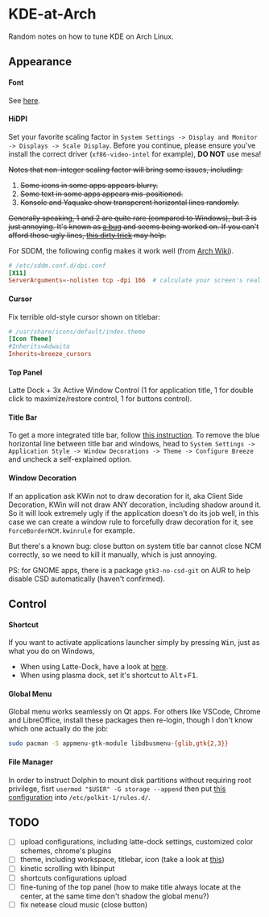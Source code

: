 KDE-at-Arch
=============
Random notes on how to tune KDE on Arch Linux.


Appearance
-----------

#### Font
See [here](https://github.com/ZeppLu/rcs/blob/master/config/fontconfig/fonts.conf).

#### HiDPI
Set your favorite scaling factor in `System Settings -> Display and Monitor -> Displays -> Scale Display`. Before you continue, please ensure you've install the correct driver (`xf86-video-intel` for example), **DO NOT** use mesa!

~~Notes that non-integer scaling factor will bring some issues, including:~~
1. ~~Some icons in some apps appears blurry.~~
2. ~~Some text in some apps appears mis-positioned.~~
3. ~~Konsole and Yaquake show transperent horizontal lines randomly.~~

~~Generally speaking, 1 and 2 are quite rare (compared to Windows), but 3 is just annoying. It's known as [a bug](https://bugs.kde.org/show_bug.cgi?id=373232) and seems being worked on. If you can't afford those ugly lines, [this dirty trick](https://gist.github.com/ZeppLu/637353565e5be6b8275a859f7c412f8c) may help.~~

For SDDM, the following config makes it work well (from [Arch Wiki](https://wiki.archlinux.org/index.php/SDDM#DPI_settings)).
```conf
# /etc/sddm.conf.d/dpi.conf
[X11]
ServerArguments=-nolisten tcp -dpi 166  # calculate your screen's real DPI on http://www.pxcalc.com and paste it here
```

#### Cursor
Fix terrible old-style cursor shown on titlebar:
```conf
# /usr/share/icons/default/index.theme
[Icon Theme]
#Inherits=Adwaita
Inherits=breeze_cursors
```

#### Top Panel
Latte Dock + 3x Active Window Control (1 for application title, 1 for double click to maximize/restore control, 1 for buttons control).

#### Title Bar
To get a more integrated title bar, follow [this instruction](http://www.alexl.netsons.org/78). To remove the blue horizontal line between title bar and windows, head to `System Settings -> Application Style -> Window Decorations -> Theme -> Configure Breeze` and uncheck a self-explained option.

#### Window Decoration
If an application ask KWin not to draw decoration for it, aka Client Side Decoration, KWin will not draw ANY decoration, including shadow around it. So it will look extremely ugly if the application doesn't do its job well, in this case we can create a window rule to forcefully draw decoration for it, see `ForceBorderNCM.kwinrule` for example.

But there's a known bug: close button on system title bar cannot close NCM correctly, so we need to kill it manually, which is just annoying.

PS: for GNOME apps, there is a package `gtk3-no-csd-git` on AUR to help disable CSD automatically (haven't confirmed).


Control
------------

#### Shortcut
If you want to activate applications launcher simply by pressing <kbd>Win</kbd>, just as what you do on Windows,
- When using Latte-Dock, have a look at [here](https://github.com/psifidotos/Latte-Dock/wiki/F.A.Q.).
- When using plasma dock, set it's shortcut to <kbd>Alt</kbd>+<kbd>F1</kbd>.

#### Global Menu
Global menu works seamlessly on Qt apps. For others like VSCode, Chrome and LibreOffice, install these packages then re-login, though I don't know which one actually do the job:
```sh
sudo pacman -S appmenu-gtk-module libdbusmenu-{glib,gtk{2,3}}
```

#### File Manager
In order to instruct Dolphin to mount disk partitions without requiring root privilege, fisrt `usermod "$USER" -G storage --append` then put [this configuration](https://gist.github.com/Scrumplex/8f528c1f63b5f4bfabe14b0804adaba7) into `/etc/polkit-1/rules.d/`.


TODO
---------
- [ ] upload configurations, including latte-dock settings, customized color schemes, chrome's plugins
- [ ] theme, including workspace, titlebar, icon (take a look at [this](https://www.reddit.com/r/unixporn/comments/8uhjzk/kde_plasma/))
- [ ] kinetic scrolling with libinput
- [ ] shortcuts configurations upload
- [ ] fine-tuning of the top panel (how to make title always locate at the center, at the same time don't shadow the global menu?)
- [ ] fix netease cloud music (close button)
